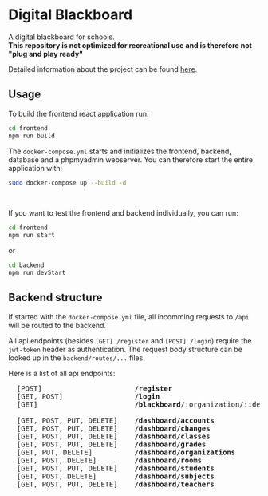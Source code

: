# Digital Blackboard

A digital blackboard for schools.<br>
**This repository is not optimized for recreational use and is therefore not "plug and play ready"**

Detailed information about the project can be found [here](https://timgöllner.de/posts/2).

## Usage

To build the frontend react application run:
```sh
cd frontend
npm run build
```

The `docker-compose.yml` starts and initializes the frontend, backend, database and a phpmyadmin webserver.
You can therefore start the entire application with:

```sh
sudo docker-compose up --build -d
```

<br>

If you want to test the frontend and backend individually, you can run:

```sh
cd frontend
npm run start
```

or

```sh
cd backend
npm run devStart
```

## Backend structure

If started with the `docker-compose.yml` file, all incomming requests to `/api` will be routed to the backend.

All api endpoints (besides `[GET] /register` and `[POST] /login`) require the `jwt-token` header as authentication.
The request body structure can be looked up in the `backend/routes/...` files.

Here is a list of all api endpoints:

<pre>
  [POST]                      <b>/register</b>
  [GET, POST]                 <b>/login</b>
  [GET]                       <b>/blackboard</b>/:organization/:identifier

  [GET, POST, PUT, DELETE]    <b>/dashboard/accounts</b>
  [GET, POST, PUT, DELETE]    <b>/dashboard/changes</b>
  [GET, POST, PUT, DELETE]    <b>/dashboard/classes</b>
  [GET, POST, PUT, DELETE]    <b>/dashboard/grades</b>
  [GET, PUT, DELETE]          <b>/dashboard/organizations</b>
  [GET, POST, DELETE]         <b>/dashboard/rooms</b>
  [GET, POST, PUT, DELETE]    <b>/dashboard/students</b>
  [GET, POST, DELETE]         <b>/dashboard/subjects</b>
  [GET, POST, PUT, DELETE]    <b>/dashboard/teachers</b>
</pre>
